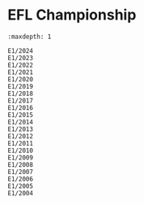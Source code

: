 # EFL Championship

```{toctree}
:maxdepth: 1

E1/2024
E1/2023
E1/2022
E1/2021
E1/2020
E1/2019
E1/2018
E1/2017
E1/2016
E1/2015
E1/2014
E1/2013
E1/2012
E1/2011
E1/2010
E1/2009
E1/2008
E1/2007
E1/2006
E1/2005
E1/2004
```
